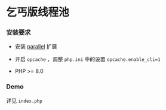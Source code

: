 # 乞丐版线程池

### 安装要求

- 安装 [parallel](https://github.com/krakjoe/parallel) 扩展

- 开启 `opcache` ，调整 `php.ini` 中的设置 `opcache.enable_cli=1`

- PHP >= 8.0

### Demo

详见 `index.php`